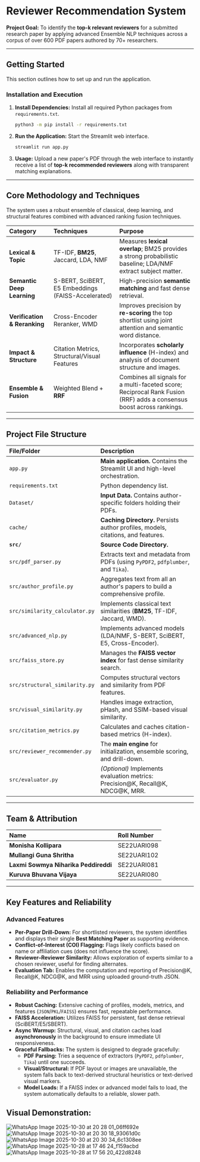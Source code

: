 # Reviewer Recommendation System

**Project Goal:** To identify the **top-k relevant reviewers** for a submitted research paper by applying advanced Ensemble NLP techniques across a corpus of over 600 PDF papers authored by 70+ researchers.

---

## Getting Started

This section outlines how to set up and run the application.

### Installation and Execution

1.  **Install Dependencies:** Install all required Python packages from `requirements.txt`.

    ```bash
    python3 -m pip install -r requirements.txt
    ```

2.  **Run the Application:** Start the Streamlit web interface.

    ```bash
    streamlit run app.py
    ```

3.  **Usage:** Upload a new paper's PDF through the web interface to instantly receive a list of **top-k recommended reviewers** along with transparent matching explanations.

---

## Core Methodology and Techniques

The system uses a robust ensemble of classical, deep learning, and structural features combined with advanced ranking fusion techniques.

| Category | Techniques | Purpose |
| :--- | :--- | :--- |
| **Lexical & Topic** | TF-IDF, **BM25**, Jaccard, LDA, NMF | Measures **lexical overlap**; BM25 provides a strong probabilistic baseline; LDA/NMF extract subject matter. |
| **Semantic Deep Learning** | S-BERT, SciBERT, E5 Embeddings (FAISS-Accelerated) | High-precision **semantic matching** and fast dense retrieval. |
| **Verification & Reranking** | Cross-Encoder Reranker, WMD | Improves precision by **re-scoring** the top shortlist using joint attention and semantic word distance. |
| **Impact & Structure** | Citation Metrics, Structural/Visual Features | Incorporates **scholarly influence** (H-index) and analysis of document structure and images. |
| **Ensemble & Fusion** | Weighted Blend + **RRF** | Combines all signals for a multi-faceted score; Reciprocal Rank Fusion (RRF) adds a consensus boost across rankings. |

---

## Project File Structure

| File/Folder | Description |
| :--- | :--- |
| `app.py` | **Main application.** Contains the Streamlit UI and high-level orchestration. |
| `requirements.txt` | Python dependency list. |
| `Dataset/` | **Input Data.** Contains author-specific folders holding their PDFs. |
| `cache/` | **Caching Directory.** Persists author profiles, models, citations, and features. |
| **`src/`** | **Source Code Directory.** |
| `src/pdf_parser.py` | Extracts text and metadata from PDFs (using `PyPDF2`, `pdfplumber`, and `Tika`). |
| `src/author_profile.py` | Aggregates text from all an author's papers to build a comprehensive profile. |
| `src/similarity_calculator.py` | Implements classical text similarities (**BM25**, TF-IDF, Jaccard, WMD). |
| `src/advanced_nlp.py` | Implements advanced models (LDA/NMF, S-BERT, SciBERT, E5, Cross-Encoder). |
| `src/faiss_store.py` | Manages the **FAISS vector index** for fast dense similarity search. |
| `src/structural_similarity.py` | Computes structural vectors and similarity from PDF features. |
| `src/visual_similarity.py` | Handles image extraction, pHash, and SSIM-based visual similarity. |
| `src/citation_metrics.py` | Calculates and caches citation-based metrics (H-index). |
| `src/reviewer_recommender.py` | The **main engine** for initialization, ensemble scoring, and drill-down. |
| `src/evaluator.py` | *(Optional)* Implements evaluation metrics: Precision@K, Recall@K, NDCG@K, MRR. |

---

## Team & Attribution

| Name | Roll Number |
| :--- | :--- |
| **Monisha Kollipara** | SE22UARI098 |
| **Mullangi Guna Shritha** | SE22UARI102 |
| **Laxmi Sowmya Niharika Peddireddi** | SE22UARI081 |
| **Kuruva Bhuvana Vijaya** | SE22UARI080 |

---

## Key Features and Reliability

### Advanced Features

* **Per-Paper Drill-Down:** For shortlisted reviewers, the system identifies and displays their single **Best Matching Paper** as supporting evidence.
* **Conflict-of-Interest (COI) Flagging:** Flags likely conflicts based on name or affiliation cues (does not influence the score).
* **Reviewer–Reviewer Similarity:** Allows exploration of experts similar to a chosen reviewer, useful for finding alternates.
* **Evaluation Tab:** Enables the computation and reporting of Precision@K, Recall@K, NDCG@K, and MRR using uploaded ground-truth JSON.

### Reliability and Performance

* **Robust Caching:** Extensive caching of profiles, models, metrics, and features (`JSON`/`PKL`/`FAISS`) ensures fast, repeatable performance.
* **FAISS Acceleration:** Utilizes FAISS for persistent, fast dense retrieval (SciBERT/E5/SBERT).
* **Async Warmup:** Structural, visual, and citation caches load **asynchronously** in the background to ensure immediate UI responsiveness.
* **Graceful Fallbacks:** The system is designed to degrade gracefully:
    * **PDF Parsing:** Tries a sequence of extractors (`PyPDF2`, `pdfplumber`, `Tika`) until one succeeds.
    * **Visual/Structural:** If PDF layout or images are unavailable, the system falls back to text-derived structural heuristics or text-derived visual markers.
    * **Model Loads:** If a FAISS index or advanced model fails to load, the system automatically defaults to a reliable, slower path.

## Visual Demonstration:
![WhatsApp Image 2025-10-30 at 20 28 01_06ff692e](https://github.com/user-attachments/assets/6fe193fe-d127-417d-ad1d-6e869b3bd539)
![WhatsApp Image 2025-10-30 at 20 30 18_93061d0c](https://github.com/user-attachments/assets/fa44617e-96e5-4e44-9928-d6c9f530f22a)
![WhatsApp Image 2025-10-30 at 20 30 34_6c1308ee](https://github.com/user-attachments/assets/86ec5de5-e95a-4c45-8a88-918d526704ff)
![WhatsApp Image 2025-10-28 at 17 46 24_f159acbd](https://github.com/user-attachments/assets/374fa11a-15fc-4ba5-8122-52bc863b700a)
![WhatsApp Image 2025-10-28 at 17 56 20_422d8248](https://github.com/user-attachments/assets/8351e231-e9f0-4302-9c00-fcb2ccce39b4)





